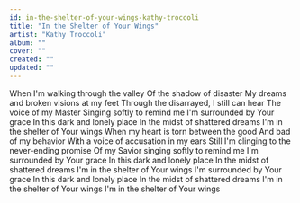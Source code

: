 ```yaml
---
id: in-the-shelter-of-your-wings-kathy-troccoli
title: "In the Shelter of Your Wings"
artist: "Kathy Troccoli"
album: ""
cover: ""
created: ""
updated: ""
---
```


When I'm walking through the valley
Of the shadow of disaster
My dreams and broken visions at my feet
Through the disarrayed, I still can hear
The voice of my Master
Singing softly to remind me
I'm surrounded by Your grace
In this dark and lonely place
In the midst of shattered dreams
I'm in the shelter of Your wings
When my heart is torn between the good
And bad of my behavior
With a voice of accusation in my ears
Still I'm clinging to the never-ending promise
Of my Savior singing softly to remind me
I'm surrounded by Your grace
In this dark and lonely place
In the midst of shattered dreams
I'm in the shelter of Your wings
I'm surrounded by Your grace
In this dark and lonely place
In the midst of shattered dreams
I'm in the shelter of Your wings
I'm in the shelter of Your wings